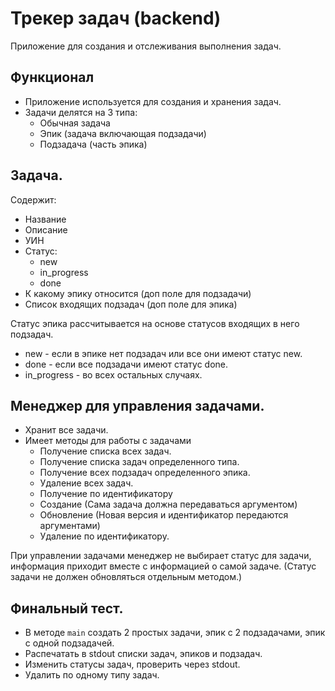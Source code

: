 # Трекер задач (backend)

Приложение для создания и отслеживания выполнения задач.

## Функционал

- Приложение используется для создания и хранения задач.
- Задачи делятся на 3 типа:
    - Обычная задача
    - Эпик (задача включающая подзадачи)
    - Подзадача (часть эпика)

## Задача.

Содержит:

- Название
- Описание
- УИН
- Статус:
    - new
    - in_progress
    - done
- К какому эпику относится (доп поле для подзадачи)
- Список входящих подзадач (доп поле для эпика)

Статус эпика рассчитывается на основе статусов входящих в него подзадач.

- new - если в эпике нет подзадач или все они имеют статус new.
- done - если все подзадачи имеют статус done.
- in_progress - во всех остальных случаях.

## Менеджер для управления задачами.

- Хранит все задачи.
- Имеет методы для работы с задачами
  - Получение списка всех задач.
  - Получение списка задач определенного типа.
  - Получение всех подзадач определенного эпика.
  - Удаление всех задач.
  - Получение по идентификатору
  - Создание (Сама задача должна передаваться аргументом)
  - Обновление (Новая версия и идентификатор передаются аргументами)
  - Удаление по идентификатору.

При управлении задачами менеджер не выбирает статус для задачи,
информация приходит вместе с информацией о самой задаче. (Статус задачи не должен обновляться отдельным методом.)

## Финальный тест.

- В методе `main` создать 2 простых задачи, эпик с 2 подзадачами, эпик с одной подзадачей.
- Распечатать в stdout списки задач, эпиков и подзадач.
- Изменить статусы задач, проверить через stdout.
- Удалить по одному типу задач.